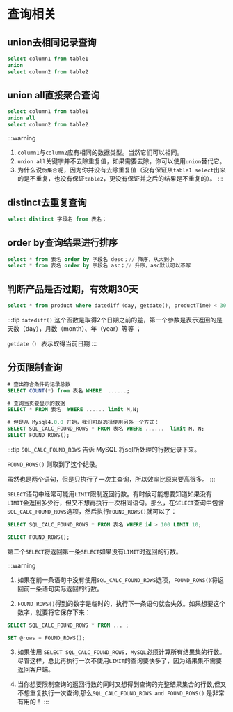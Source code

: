 # 查询相关

## union去相同记录查询

```sql
select column1 from table1
union 
select column2 from table2
```

## union all直接聚合查询

```sql
select column1 from table1
union all
select column2 from table2
```

:::warning
1. `column1`与`column2`应有相同的数据类型。当然它们可以相同。
2. `union all`关键字并不去除重复值，如果需要去除，你可以使用`union`替代它。
3. 为什么说`伪集合`呢，因为你并没有去除重复值（没有保证从`table1 select`出来的是不重复，也没有保证`table2`，更没有保证并之后的结果是不重复的）。
:::

## distinct去重复查询

```sql
select distinct 字段名 from 表名；
```

## order by查询结果进行排序

```sql
select * from 表名 order by 字段名 desc；// 降序，从大到小
select * from 表名 order by 字段名 asc；// 升序，asc默认可以不写
```


## 判断产品是否过期，有效期30天
```sql
select * from product where datediff（day, getdate(), productTime）< 30
```
:::tip
`datediff()` 这个函数是取得2个日期之前的差，第一个参数是表示返回的是天数（day），月数（month）、年（year）等等 ；

`getdate（）` 表示取得当前日期
:::

## 分页限制查询

```sql
# 查出符合条件的记录总数
SELECT COUNT(*) from 表名 WHERE  ......;  

# 查询当页要显示的数据
SELECT * FROM 表名  WHERE ...... limit M,N; 

# 但是从 Mysql4.0.0 开始，我们可以选择使用另外一个方式：
SELECT SQL_CALC_FOUND_ROWS * FROM 表名 WHERE ......  limit M, N;
SELECT FOUND_ROWS();
```

:::tip
`SQL_CALC_FOUND_ROWS` 告诉 MySQL 将sql所处理的行数记录下来。

`FOUND_ROWS()` 则取到了这个纪录。

虽然也是两个语句，但是只执行了一次主查询，所以效率比原来要高很多。
:::

`SELECT`语句中经常可能用`LIMIT`限制返回行数。有时候可能想要知道如果没有`LIMIT`会返回多少行，但又不想再执行一次相同语句。那么，在`SELECT`查询中包含`SQL_CALC_FOUND_ROWS`选项，然后执行`FOUND_ROWS()`就可以了：

```sql
SELECT SQL_CALC_FOUND_ROWS * FROM 表名 WHERE id > 100 LIMIT 10;

SELECT FOUND_ROWS();
```

第二个`SELECT`将返回第一条`SELECT`如果没有`LIMIT`时返回的行数。

:::warning
1. 如果在前一条语句中没有使用`SQL_CALC_FOUND_ROWS`选项，`FOUND_ROWS()`将返回前一条语句实际返回的行数。

2. `FOUND_ROWS()`得到的数字是临时的，执行下一条语句就会失效。如果想要这个数字，就要将它保存下来：

```sql
SELECT SQL_CALC_FOUND_ROWS * FROM ... ;

SET @rows = FOUND_ROWS();
```

3. 如果使用 `SELECT SQL_CALC_FOUND_ROWS`，`MySQL`必须计算所有结果集的行数。尽管这样，总比再执行一次不使用`LIMIT`的查询要快多了，因为结果集不需要返回客户端。


4. 当你想要限制查询的返回行数的同时又想得到查询的完整结果集合的行数,但又不想重复执行一次查询,那么`SQL_CALC_FOUND_ROWS and FOUND_ROWS()` 是非常有用的！
:::
